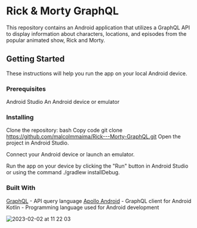 # Rick & Morty GraphQL
 
This repository contains an Android application that utilizes a GraphQL API to display information about characters, locations, and episodes from the popular animated show, Rick and Morty.

## Getting Started
These instructions will help you run the app on your local Android device.

### Prerequisites
Android Studio
An Android device or emulator

### Installing
Clone the repository:
bash
Copy code
git clone https://github.com/malcolmmaima/Rick---Morty-GraphQL.git
Open the project in Android Studio.

Connect your Android device or launch an emulator.

Run the app on your device by clicking the "Run" button in Android Studio or using the command ./gradlew installDebug.

### Built With
[GraphQL](https://graphql.org/) - API query language
[Apollo Android](https://github.com/apollographql/apollo-android) - GraphQL client for Android
Kotlin - Programming language used for Android development

![2023-02-02 at 11 22 03](https://user-images.githubusercontent.com/3639153/216270037-5b37d694-2ec8-42d7-af15-327f586ebd4b.jpeg)
